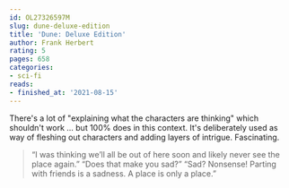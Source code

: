 ```yaml
---
id: OL27326597M
slug: dune-deluxe-edition
title: 'Dune: Deluxe Edition'
author: Frank Herbert
rating: 5
pages: 658
categories:
- sci-fi
reads:
- finished_at: '2021-08-15'
---
```

There's a lot of "explaining what the characters are thinking" which shouldn't work ... but 100% does in this context. It's deliberately used as way of fleshing out characters and adding layers of intrigue. Fascinating.

> “I was thinking we’ll all be out of here soon and likely never see the place again.” “Does that make you sad?” “Sad? Nonsense! Parting with friends is a sadness. A place is only a place.”
